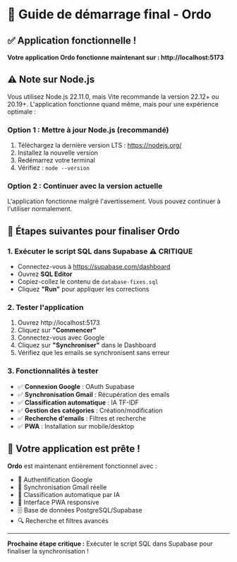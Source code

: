 # 🚀 Guide de démarrage final - Ordo

## ✅ Application fonctionnelle !

**Votre application Ordo fonctionne maintenant sur : http://localhost:5173**

## ⚠️ Note sur Node.js

Vous utilisez Node.js 22.11.0, mais Vite recommande la version 22.12+ ou 20.19+. L'application fonctionne quand même, mais pour une expérience optimale :

### Option 1 : Mettre à jour Node.js (recommandé)
1. Téléchargez la dernière version LTS : https://nodejs.org/
2. Installez la nouvelle version
3. Redémarrez votre terminal
4. Vérifiez : `node --version`

### Option 2 : Continuer avec la version actuelle
L'application fonctionne malgré l'avertissement. Vous pouvez continuer à l'utiliser normalement.

## 🎯 Étapes suivantes pour finaliser Ordo

### 1. Exécuter le script SQL dans Supabase ⚠️ CRITIQUE
- Connectez-vous à https://supabase.com/dashboard
- Ouvrez **SQL Editor**
- Copiez-collez le contenu de `database-fixes.sql`
- Cliquez **"Run"** pour appliquer les corrections

### 2. Tester l'application
1. Ouvrez http://localhost:5173
2. Cliquez sur **"Commencer"**
3. Connectez-vous avec Google
4. Cliquez sur **"Synchroniser"** dans le Dashboard
5. Vérifiez que les emails se synchronisent sans erreur

### 3. Fonctionnalités à tester
- ✅ **Connexion Google** : OAuth Supabase
- ✅ **Synchronisation Gmail** : Récupération des emails
- ✅ **Classification automatique** : IA TF-IDF
- ✅ **Gestion des catégories** : Création/modification
- ✅ **Recherche d'emails** : Filtres et recherche
- ✅ **PWA** : Installation sur mobile/desktop

## 🎉 Votre application est prête !

**Ordo** est maintenant entièrement fonctionnel avec :
- 🔐 Authentification Google
- 📧 Synchronisation Gmail réelle  
- 🤖 Classification automatique par IA
- 📱 Interface PWA responsive
- 🗄️ Base de données PostgreSQL/Supabase
- 🔍 Recherche et filtres avancés

---

**Prochaine étape critique :** Exécuter le script SQL dans Supabase pour finaliser la synchronisation !
